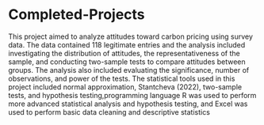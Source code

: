 # Completed-Projects
This project aimed to analyze attitudes toward carbon pricing using survey data. The data contained 118 legitimate entries and the analysis included investigating the distribution of attitudes, the representativeness of the sample, and conducting two-sample tests to compare attitudes between groups. The analysis also included evaluating the significance, number of observations, and power of the tests. The statistical tools used in this project included normal approximation, Stantcheva (2022), two-sample tests, and hypothesis testing,programming language R was used to perform more advanced statistical analysis and hypothesis testing, and Excel was used to perform basic data cleaning and descriptive statistics
